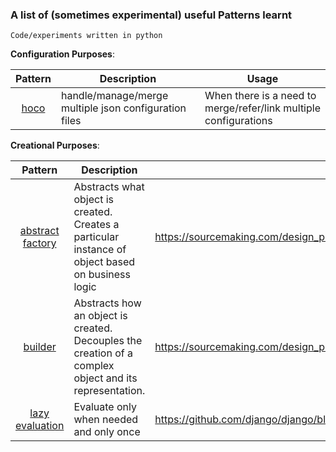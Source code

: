 ### A list of (sometimes experimental) useful Patterns learnt

    Code/experiments written in python


__Configuration Purposes__:

| Pattern | Description | Usage |
|:-------:| ----------- | ------------|
| [hoco](hoco/hoco1.py) | handle/manage/merge multiple json configuration files | When there is a need to merge/refer/link multiple configurations |


__Creational Purposes__:

| Pattern | Description | Usage |
|:-------:| ------------ | ------------|
| [abstract factory](creational/abstract_factory.py) | Abstracts what object is created. Creates a particular instance of object based on business logic | https://sourcemaking.com/design_patterns/abstract_factory |
| [builder](creational/builder.py) | Abstracts how an object is created. Decouples the creation of a complex object and its representation. | https://sourcemaking.com/design_patterns/builder |
| [lazy evaluation](creational/lazy_evaluation.py) | Evaluate only when needed and only once | https://github.com/django/django/blob/ffd18732f3ee9e6f0374aff9ccf350d85187fac2/django/utils/functional.py#L19 |

        
        



